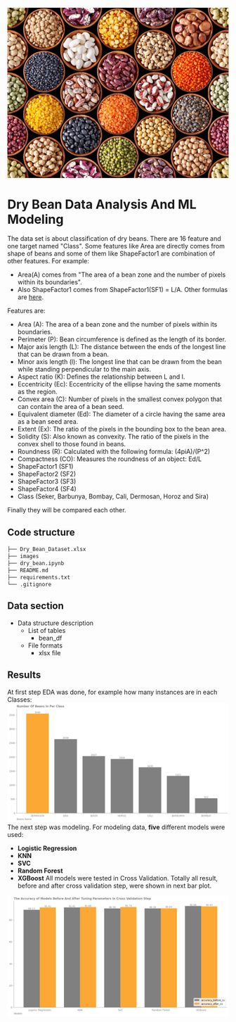 ![My Image](images/Beans.jpeg)
# Dry Bean Data Analysis And ML Modeling

The data set is about classification of dry beans. There are 16 feature and one target named "Class". Some features like Area are directly comes from shape of beans and some of them like ShapeFactor1 are combination of other features. For example: 
* Area(A) comes from "The area of a bean zone and the number of pixels within its boundaries". 
* Also ShapeFactor1 comes from ShapeFactor1(SF1) = L/A. Other formulas are [here](https://doi.org/10.1016/j.compag.2020.105507).

Features are:
* Area (A): The area of a bean zone and the number of pixels within its boundaries.
* Perimeter (P): Bean circumference is defined as the length of its border.
* Major axis length (L): The distance between the ends of the longest line that can be drawn from a bean.
* Minor axis length (l): The longest line that can be drawn from the bean while standing perpendicular to the main axis.
* Aspect ratio (K): Defines the relationship between L and l.
* Eccentricity (Ec): Eccentricity of the ellipse having the same moments as the region.
* Convex area (C): Number of pixels in the smallest convex polygon that can contain the area of a bean seed.
* Equivalent diameter (Ed): The diameter of a circle having the same area as a bean seed area.
* Extent (Ex): The ratio of the pixels in the bounding box to the bean area.
* Solidity (S): Also known as convexity. The ratio of the pixels in the convex shell to those found in beans.
* Roundness (R): Calculated with the following formula: (4piA)/(P^2)
* Compactness (CO): Measures the roundness of an object: Ed/L
* ShapeFactor1 (SF1)
* ShapeFactor2 (SF2)
* ShapeFactor3 (SF3)
* ShapeFactor4 (SF4)
* Class (Seker, Barbunya, Bombay, Cali, Dermosan, Horoz and Sira)

Finally they will be compared each other. 

## Code structure

```
├── Dry_Bean_Dataset.xlsx
├── images
├── dry_bean.ipynb
├── README.md
├── requirements.txt
└── .gitignore
```

## Data section

* Data structure description
    - List of tables
        - bean_df
    - File formats
        - xlsx file

## Results
At first step EDA was done, for example how many instances are in each Classes:
![My Image](images/number_of_instances.png)
The next step was modeling. For modeling data, **five** different models were used:
* **Logistic Regression**
* **KNN**
* **SVC**
* **Random Forest**
* **XGBoost**
All models were tested in Cross Validation. Totally all result, before and after cross validation step, were shown in next bar plot. 

![My Image](images/compare.png)